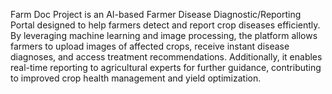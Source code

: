 Farm Doc Project is an AI-based Farmer Disease Diagnostic/Reporting Portal designed to help farmers detect and report crop diseases efficiently. By leveraging machine learning and image processing, the platform allows farmers to upload images of affected crops, receive instant disease diagnoses, and access treatment recommendations. Additionally, it enables real-time reporting to agricultural experts for further guidance, contributing to improved crop health management and yield optimization.
